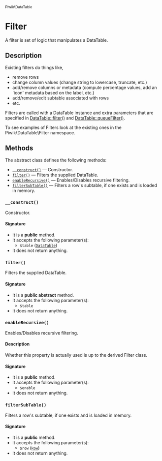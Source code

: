 <small>Piwik\DataTable</small>

Filter
======

A filter is set of logic that manipulates a DataTable.

Description
-----------

Existing filters do things like,

- remove rows
- change column values (change string to lowercase, truncate, etc.)
- add/remove columns or metadata (compute percentage values, add an 'icon' metadata based on the label, etc.)
- add/remove/edit subtable associated with rows
- etc.

Filters are called with a DataTable instance and extra parameters that are specified
in [DataTable::filter()](#) and [DataTable::queueFilter()](#).

To see examples of Filters look at the existing ones in the Piwik\DataTable\Filter
namespace.


Methods
-------

The abstract class defines the following methods:

- [`__construct()`](#__construct) &mdash; Constructor.
- [`filter()`](#filter) &mdash; Filters the supplied DataTable.
- [`enableRecursive()`](#enableRecursive) &mdash; Enables/Disables recursive filtering.
- [`filterSubTable()`](#filterSubTable) &mdash; Filters a row's subtable, if one exists and is loaded in memory.

### `__construct()` <a name="__construct"></a>

Constructor.

#### Signature

- It is a **public** method.
- It accepts the following parameter(s):
    - `$table` ([`DataTable`](../../Piwik/DataTable.md))
- It does not return anything.

### `filter()` <a name="filter"></a>

Filters the supplied DataTable.

#### Signature

- It is a **public abstract** method.
- It accepts the following parameter(s):
    - `$table`
- It does not return anything.

### `enableRecursive()` <a name="enableRecursive"></a>

Enables/Disables recursive filtering.

#### Description

Whether this property is actually used
is up to the derived Filter class.

#### Signature

- It is a **public** method.
- It accepts the following parameter(s):
    - `$enable`
- It does not return anything.

### `filterSubTable()` <a name="filterSubTable"></a>

Filters a row's subtable, if one exists and is loaded in memory.

#### Signature

- It is a **public** method.
- It accepts the following parameter(s):
    - `$row` ([`Row`](../../Piwik/DataTable/Row.md))
- It does not return anything.

